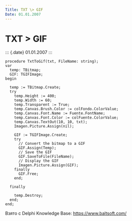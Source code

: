 ```yaml
---
Title: TXT \> GIF
Date: 01.01.2007
---
```



TXT \> GIF
==========

::: {.date}
01.01.2007
:::

    procedure TxtToGif(txt, FileName: string);
    var
      temp: TBitmap;
      GIF: TGIFImage;
    begin
     
      temp := TBitmap.Create;
      try
        temp.Height := 400;
        temp.Width := 60;
        temp.Transparent := True;
        temp.Canvas.Brush.Color := colFondo.ColorValue;
        temp.Canvas.Font.Name := Fuente.FontName;
        temp.Canvas.Font.Color := colFuente.ColorValue;
        temp.Canvas.TextOut(10, 10, txt);
        Imagen.Picture.Assign(nil);
     
        GIF := TGIFImage.Create;
        try
          // Convert the bitmap to a GIF
          GIF.Assign(Temp);
          // Save the GIF
          GIF.SaveToFile(FileName);
          // Display the GIF
          Imagen.Picture.Assign(GIF);
        finally
          GIF.Free;
        end;
     
      finally
     
        temp.Destroy;
      end;
    end;

Взято с Delphi Knowledge Base: <https://www.baltsoft.com/>
